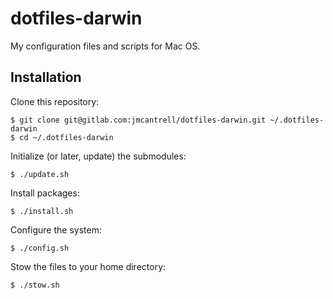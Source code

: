 # dotfiles-darwin

My configuration files and scripts for Mac OS.

## Installation

Clone this repository:

```
$ git clone git@gitlab.com:jmcantrell/dotfiles-darwin.git ~/.dotfiles-darwin
$ cd ~/.dotfiles-darwin
```

Initialize (or later, update) the submodules:

```
$ ./update.sh
```

Install packages:

```
$ ./install.sh
```

Configure the system:

```
$ ./config.sh
```

Stow the files to your home directory:

```
$ ./stow.sh
```
